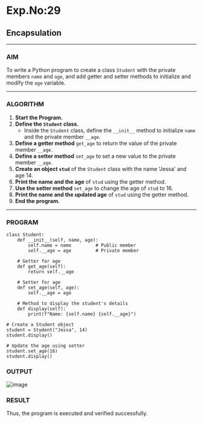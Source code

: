 # Exp.No:29  
## Encapsulation

---

### AIM  
To write a Python program to create a class `Student` with the private members `name` and `age`, and add getter and setter methods to initialize and modify the `age` variable.

---

### ALGORITHM

1. **Start the Program.**
2. **Define the `Student` class.**
   - Inside the `Student` class, define the `__init__` method to initialize `name` and the private member `__age`.
3. **Define a getter method** `get_age` to return the value of the private member `__age`.
4. **Define a setter method** `set_age` to set a new value to the private member `__age`.
5. **Create an object `stud`** of the `Student` class with the name 'Jessa' and age 14.
6. **Print the name and the age** of `stud` using the getter method.
7. **Use the setter method** `set_age` to change the age of `stud` to 16.
8. **Print the name and the updated age** of `stud` using the getter method.
9. **End the program.**

---

### PROGRAM

```
class Student:
    def __init__(self, name, age):
        self.name = name         # Public member
        self.__age = age         # Private member

    # Getter for age
    def get_age(self):
        return self.__age

    # Setter for age
    def set_age(self, age):
        self.__age = age

    # Method to display the student's details
    def display(self):
        print(f"Name: {self.name} {self.__age}")

# Create a Student object
student = Student("Jessa", 14)
student.display()

# Update the age using setter
student.set_age(16)
student.display()

```

### OUTPUT
![image](https://github.com/user-attachments/assets/f4bc500c-337c-46cf-8dea-e5c551c252e7)

### RESULT 
Thus, the program is executed and verified successfully. 


